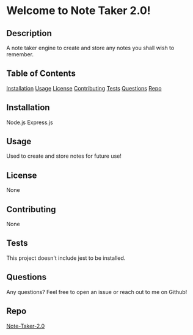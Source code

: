 # Welcome to Note Taker 2.0!

## Description
A note taker engine to create and store any notes you shall wish to remember.

## Table of Contents
[Installation](#installation)
[Usage](#usage)
[License](#license)
[Contributing](#contributing)
[Tests](#tests)
[Questions](#questions)
[Repo](#repo)

## Installation
Node.js
Express.js

## Usage
Used to create and store notes for future use!

## License 
None

## Contributing
None

## Tests
This project doesn't include jest to be installed. 

## Questions
Any questions? Feel free to open an issue or reach out to me on Github!

## Repo
[Note-Taker-2.0](https://github.com/mlbarre/notetaker2.0)